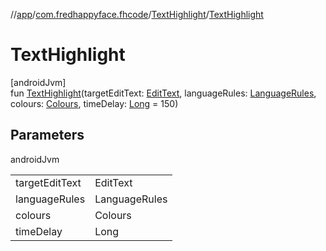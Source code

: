 //[app](../../../index.md)/[com.fredhappyface.fhcode](../index.md)/[TextHighlight](index.md)/[TextHighlight](-text-highlight.md)

# TextHighlight

[androidJvm]\
fun [TextHighlight](-text-highlight.md)(targetEditText: [EditText](https://developer.android.com/reference/kotlin/android/widget/EditText.html), languageRules: [LanguageRules](../-language-rules/index.md), colours: [Colours](../-colours/index.md), timeDelay: [Long](https://kotlinlang.org/api/latest/jvm/stdlib/kotlin/-long/index.html) = 150)

## Parameters

androidJvm

| | |
|---|---|
| targetEditText | EditText |
| languageRules | LanguageRules |
| colours | Colours |
| timeDelay | Long |
